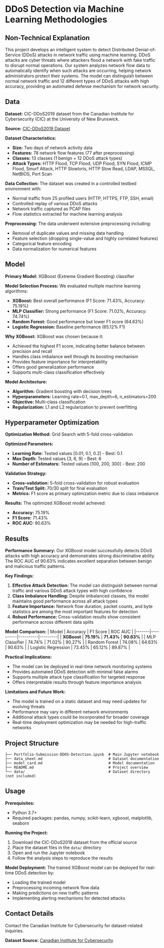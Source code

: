 # DDoS Detection via Machine Learning Methodologies

## Non-Technical Explanation

This project develops an intelligent system to detect Distributed Denial-of-Service (DDoS) attacks in network traffic using machine learning. DDoS attacks are cyber threats where attackers flood a network with fake traffic to disrupt normal operations. Our system analyzes network flow data to automatically identify when such attacks are occurring, helping network administrators protect their systems. The model can distinguish between normal network traffic and 12 different types of DDoS attacks with high accuracy, providing an automated defense mechanism for network security.

## Data

**Dataset:** CIC-DDoS2019 dataset from the Canadian Institute for Cybersecurity (CIC) at the University of New Brunswick.

**Source:** [CIC-DDoS2019 Dataset](https://www.unb.ca/cic/datasets/ddos-2019.html)

**Dataset Characteristics:**

- **Size:** Two days of network activity data
- **Features:** 78 network flow features (77 after preprocessing)
- **Classes:** 13 classes (1 benign + 12 DDoS attack types)
- **Attack Types:** HTTP Flood, TCP Flood, UDP Flood, SYN Flood, ICMP Flood, Smurf Attack, HTTP Slowloris, HTTP Slow Read, LDAP, MSSQL, NetBIOS, Port Scan

**Data Collection:** The dataset was created in a controlled testbed environment with:

- Normal traffic from 25 profiled users (HTTP, HTTPS, FTP, SSH, email)
- Controlled replay of various DDoS attacks
- Network traffic captured as PCAP files
- Flow statistics extracted for machine learning analysis

**Preprocessing:** The data underwent extensive preprocessing including:

- Removal of duplicate values and missing data handling
- Feature selection (dropping single-value and highly correlated features)
- Categorical feature encoding
- Data normalization for numerical features

## Model

**Primary Model:** XGBoost (Extreme Gradient Boosting) classifier

**Model Selection Process:** We evaluated multiple machine learning algorithms:

- **XGBoost:** Best overall performance (F1 Score: 71.43%, Accuracy: 75.19%)
- **MLP Classifier:** Strong performance (F1 Score: 71.02%, Accuracy: 74.74%)
- **Random Forest:** Good performance but lower F1 score (64.63%)
- **Logistic Regression:** Baseline performance (65.12% F1)

**Why XGBoost:** XGBoost was chosen because it:

- Achieved the highest F1 score, indicating better balance between precision and recall
- Handles class imbalance well through its boosting mechanism
- Provides feature importance for interpretability
- Offers good generalization performance
- Supports multi-class classification effectively

**Model Architecture:**

- **Algorithm:** Gradient boosting with decision trees
- **Hyperparameters:** Learning rate=0.1, max_depth=6, n_estimators=200
- **Objective:** Multi-class classification
- **Regularization:** L1 and L2 regularization to prevent overfitting

## Hyperparameter Optimization

**Optimization Method:** Grid Search with 5-fold cross-validation

**Optimized Parameters:**

- **Learning Rate:** Tested values [0.01, 0.1, 0.2] - Best: 0.1
- **Max Depth:** Tested values [3, 6, 9] - Best: 6
- **Number of Estimators:** Tested values [100, 200, 300] - Best: 200

**Validation Strategy:**

- **Cross-validation:** 5-fold cross-validation for robust evaluation
- **Train/Test Split:** 70/30 split for final evaluation
- **Metrics:** F1 score as primary optimization metric due to class imbalance

**Results:** The optimized XGBoost model achieved:

- **Accuracy:** 75.19%
- **F1 Score:** 71.43%
- **ROC AUC:** 90.63%

## Results

**Performance Summary:**
Our XGBoost model successfully detects DDoS attacks with high accuracy and demonstrates strong discriminative ability. The ROC AUC of 90.63% indicates excellent separation between benign and malicious traffic patterns.

**Key Findings:**

1. **Effective Attack Detection:** The model can distinguish between normal traffic and various DDoS attack types with high confidence
2. **Class Imbalance Handling:** Despite imbalanced classes, the model maintains good performance across all attack types
3. **Feature Importance:** Network flow duration, packet counts, and byte statistics are among the most important features for detection
4. **Robust Performance:** Cross-validation results show consistent performance across different data splits

**Model Comparison:**
| Model | Accuracy | F1 Score | ROC AUC |
|-------|----------|----------|---------|
| **XGBoost** | **75.19%** | **71.43%** | **90.63%** |
| MLP Classifier | 74.74% | 71.02% | 90.27% |
| Random Forest | 74.08% | 64.63% | 90.63% |
| Logistic Regression | 73.45% | 65.12% | 89.87% |

**Practical Implications:**

- The model can be deployed in real-time network monitoring systems
- Provides automated DDoS detection with minimal false alarms
- Supports multiple attack type classification for targeted response
- Offers interpretable results through feature importance analysis

**Limitations and Future Work:**

- The model is trained on a static dataset and may need updates for evolving threats
- Performance may vary in different network environments
- Additional attack types could be incorporated for broader coverage
- Real-time deployment optimization may be needed for high-traffic networks

## Project Structure

```
├── Portfolio-Submission-DDOS-Detection.ipynb  # Main Jupyter notebook
├── data_sheet.md                              # Dataset documentation
├── model_card.md                              # Model documentation
├── README.md                                  # Project overview
└── data/                                      # Dataset directory (not included)
```

## Usage

**Prerequisites:**

- Python 3.7+
- Required packages: pandas, numpy, scikit-learn, xgboost, matplotlib, seaborn

**Running the Project:**

1. Download the CIC-DDoS2019 dataset from the official source
2. Place the dataset files in the `data/` directory
3. Open and run the Jupyter notebook
4. Follow the analysis steps to reproduce the results

**Model Deployment:**
The trained XGBoost model can be deployed for real-time DDoS detection by:

- Loading the trained model
- Preprocessing incoming network flow data
- Making predictions on new traffic patterns
- Implementing alerting mechanisms for detected attacks

## Contact Details

Contact the Canadian Institute for Cybersecurity for dataset-related inquiries.

**Dataset Source:** [Canadian Institute for Cybersecurity](https://www.unb.ca/cic/datasets/ddos-2019.html)
